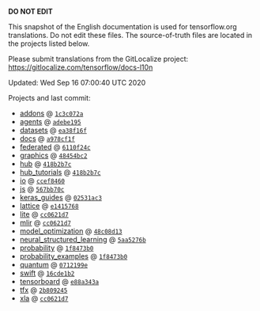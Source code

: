 __DO NOT EDIT__

This snapshot of the English documentation is used for tensorflow.org
translations. Do not edit these files. The source-of-truth files are located in
the projects listed below.

Please submit translations from the GitLocalize project: https://gitlocalize.com/tensorflow/docs-l10n

Updated: Wed Sep 16 07:00:40 UTC 2020

Projects and last commit:

- [addons](https://github.com/tensorflow/addons/tree/master/docs) @ <a href='https://github.com/tensorflow/addons/commit/1c3c072a276613019662f3f6eba9dee9b4d5bd1f'><code>1c3c072a</code></a>
- [agents](https://github.com/tensorflow/agents/tree/master/docs) @ <a href='https://github.com/tensorflow/agents/commit/adebe1957fbc6e83dce3039d79bb6c7287776679'><code>adebe195</code></a>
- [datasets](https://github.com/tensorflow/datasets/tree/master/docs) @ <a href='https://github.com/tensorflow/datasets/commit/ea38f16ff5d190d296826613def974d44f0462bc'><code>ea38f16f</code></a>
- [docs](https://github.com/tensorflow/docs/tree/master/site/en) @ <a href='https://github.com/tensorflow/docs/commit/a978cf1f66df879ab658b9dd0ea5bd5b8b94bf02'><code>a978cf1f</code></a>
- [federated](https://github.com/tensorflow/federated/tree/master/docs) @ <a href='https://github.com/tensorflow/federated/commit/6110f24c1738ef8f5588642905a6e4cc237aab7a'><code>6110f24c</code></a>
- [graphics](https://github.com/tensorflow/graphics/tree/master/tensorflow_graphics/g3doc) @ <a href='https://github.com/tensorflow/graphics/commit/48454bc297e4b7b59e1fac8b4cc92058e1d7642e'><code>48454bc2</code></a>
- [hub](https://github.com/tensorflow/hub/tree/master/docs) @ <a href='https://github.com/tensorflow/hub/commit/418b2b7ce4496b938a14978fd35b0222694f151d'><code>418b2b7c</code></a>
- [hub_tutorials](https://github.com/tensorflow/hub/tree/master/examples/colab) @ <a href='https://github.com/tensorflow/hub/commit/418b2b7ce4496b938a14978fd35b0222694f151d'><code>418b2b7c</code></a>
- [io](https://github.com/tensorflow/io/tree/master/docs) @ <a href='https://github.com/tensorflow/io/commit/ccef84606fd3e556a4bda9fc4c38ffacc5c651ce'><code>ccef8460</code></a>
- [js](https://github.com/tensorflow/tfjs-website/tree/master/docs) @ <a href='https://github.com/tensorflow/tfjs-website/commit/567bb70c360e7785d460f9fff6a2863fb9b977b4'><code>567bb70c</code></a>
- [keras_guides](https://github.com/keras-team/keras-io/tree/master/tf) @ <a href='https://github.com/keras-team/keras-io/commit/02531ac33e5882774aa0a11b4ddf3c7b3a82fa42'><code>02531ac3</code></a>
- [lattice](https://github.com/tensorflow/lattice/tree/master/docs) @ <a href='https://github.com/tensorflow/lattice/commit/e141576803fb8ce358c6c4acf154ff61949efbad'><code>e1415768</code></a>
- [lite](https://github.com/tensorflow/tensorflow/tree/master/tensorflow/lite/g3doc) @ <a href='https://github.com/tensorflow/tensorflow/commit/cc0621d70fb6c3d4e4b3b92d65f1c8fdfafe014f'><code>cc0621d7</code></a>
- [mlir](https://github.com/tensorflow/tensorflow/tree/master/tensorflow/compiler/mlir/g3doc) @ <a href='https://github.com/tensorflow/tensorflow/commit/cc0621d70fb6c3d4e4b3b92d65f1c8fdfafe014f'><code>cc0621d7</code></a>
- [model_optimization](https://github.com/tensorflow/model-optimization/tree/master/tensorflow_model_optimization/g3doc) @ <a href='https://github.com/tensorflow/model-optimization/commit/48c08d13629ff062ce1720d53a035bbfa0331b83'><code>48c08d13</code></a>
- [neural_structured_learning](https://github.com/tensorflow/neural-structured-learning/tree/master/g3doc) @ <a href='https://github.com/tensorflow/neural-structured-learning/commit/5aa5276be40c70347c1aef76d7774e3f16572085'><code>5aa5276b</code></a>
- [probability](https://github.com/tensorflow/probability/tree/master/tensorflow_probability/g3doc) @ <a href='https://github.com/tensorflow/probability/commit/1f8473b07f25d9f5d668841d95ab77c20f4cbc9d'><code>1f8473b0</code></a>
- [probability_examples](https://github.com/tensorflow/probability/tree/master/tensorflow_probability/examples/jupyter_notebooks) @ <a href='https://github.com/tensorflow/probability/commit/1f8473b07f25d9f5d668841d95ab77c20f4cbc9d'><code>1f8473b0</code></a>
- [quantum](https://github.com/tensorflow/quantum/tree/master/docs) @ <a href='https://github.com/tensorflow/quantum/commit/0712199eed1ce77a3b736d886c757ea48d41987f'><code>0712199e</code></a>
- [swift](https://github.com/tensorflow/swift/tree/master/docs/site) @ <a href='https://github.com/tensorflow/swift/commit/16cde1b2d8b1ac022253a03f0d9ecaf6c1f1ca16'><code>16cde1b2</code></a>
- [tensorboard](https://github.com/tensorflow/tensorboard/tree/master/docs) @ <a href='https://github.com/tensorflow/tensorboard/commit/e88a343aad2632c6b4f28ec488df63e8207f6f58'><code>e88a343a</code></a>
- [tfx](https://github.com/tensorflow/tfx/tree/master/docs) @ <a href='https://github.com/tensorflow/tfx/commit/2b809245436d9aff899ce92f057bc7b60565af50'><code>2b809245</code></a>
- [xla](https://github.com/tensorflow/tensorflow/tree/master/tensorflow/compiler/xla/g3doc) @ <a href='https://github.com/tensorflow/tensorflow/commit/cc0621d70fb6c3d4e4b3b92d65f1c8fdfafe014f'><code>cc0621d7</code></a>

